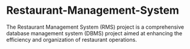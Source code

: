 # Restaurant-Management-System

The Restaurant Management System (RMS) project is a comprehensive database management
system (DBMS) project aimed at enhancing the efficiency and organization of restaurant
operations.
